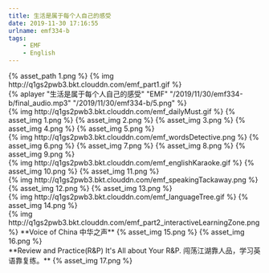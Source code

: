 ```yaml
---
title: 生活是属于每个人自己的感受
date: 2019-11-30 17:16:55
urlname: emf334-b
tags:
    - EMF
    - English
---
```

 [//]: # (标题：Part1)
 <div> {% asset_path 1.png %}
 {% img http://q1gs2pwb3.bkt.clouddn.com/emf_part1.gif %}
 </div>
 <!-- more -->
 
 <div>
  {% aplayer "生活是属于每个人自己的感受" "EMF" "/2019/11/30/emf334-b/final_audio.mp3"  "/2019/11/30/emf334-b/5.png" %}
  </div>
  
  [//]: # (每日麦斯特：Daily Must)
  </div>
  {% img http://q1gs2pwb3.bkt.clouddn.com/emf_dailyMust.gif %}
  {% asset_img 1.png %}
  {% asset_img 2.png %}
  {% asset_img 3.png %}
  {% asset_img 4.png %}
  {% asset_img 5.png %}
  </div>
  
  
  [//]: # (单词大侦探：Words Detective)
  <div>
  {% img http://q1gs2pwb3.bkt.clouddn.com/emf_wordsDetective.png %}
  {% asset_img 6.png %}
  {% asset_img 7.png %}
  {% asset_img 8.png %}
  {% asset_img 9.png %}
  </div>
  
  
  [//]: # (英语卡拉OK：English Karaoke)
  <div>
  {% img http://q1gs2pwb3.bkt.clouddn.com/emf_englishKaraoke.gif %}
  {% asset_img 10.png %}
  {% asset_img 11.png %}
  </div>
  
  
  [//]: # (口语打包盒：Speaking Takeaway)
  <div>
  {% img http://q1gs2pwb3.bkt.clouddn.com/emf_speakingTackaway.png %}
  {% asset_img 12.png %}
  {% asset_img 13.png %}
  </div>
  
  
  [//]: # (语言之树：Language Tree)
  <div>
  {% img http://q1gs2pwb3.bkt.clouddn.com/emf_languageTree.gif %}
  {% asset_img 14.png %}
  </div>
  
  
  [//]: # (标题：Part2 互动学习区)
  <div>
  {% img http://q1gs2pwb3.bkt.clouddn.com/emf_part2_interactiveLearningZone.png %}
  **Voice of China 中华之声**
  {% asset_img 15.png %}
  {% asset_img 16.png %}
  </div>
  
  
  
  <div>
  **Review and Practice(R&P)
  It's All about Your R&P. 闯荡江湖靠人品，学习英语靠复练。**
  {% asset_img 17.png %}
  </div>
  
